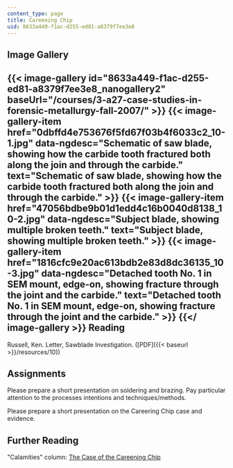 ```yaml
---
content_type: page
title: Careening Chip
uid: 8633a449-f1ac-d255-ed81-a8379f7ee3e8
---
```


Image Gallery
-------------
{{< image-gallery id="8633a449-f1ac-d255-ed81-a8379f7ee3e8_nanogallery2" baseUrl="/courses/3-a27-case-studies-in-forensic-metallurgy-fall-2007/" >}}
{{< image-gallery-item href="0dbffd4e753676f5fd67f03b4f6033c2_10-1.jpg" data-ngdesc="Schematic of saw blade, showing how the carbide tooth fractured both along the join and through the carbide." text="Schematic of saw blade, showing how the carbide tooth fractured both along the join and through the carbide." >}}
{{< image-gallery-item href="47056bdbe9b01d1edd4c16b0040d8138_10-2.jpg" data-ngdesc="Subject blade, showing multiple broken teeth." text="Subject blade, showing multiple broken teeth." >}}
{{< image-gallery-item href="1816cfc9e20ac613bdb2e83d8dc36135_10-3.jpg" data-ngdesc="Detached tooth No. 1 in SEM mount, edge-on, showing fracture through the joint and the carbide." text="Detached tooth No. 1 in SEM mount, edge-on, showing fracture through the joint and the carbide." >}}
{{</ image-gallery >}}
Reading
-------

Russell, Ken. Letter, Sawblade Investigation. ([PDF]({{< baseurl >}}/resources/10))

Assignments
-----------

Please prepare a short presentation on soldering and brazing. Pay particular attention to the processes intentions and techniques/methods.

Please prepare a short presentation on the Careering Chip case and evidence.

Further Reading
---------------

"Calamities" column: [The Case of the Careening Chip](https://www.designnews.com/materials-assembly/case-careening-chip/179766551527941)